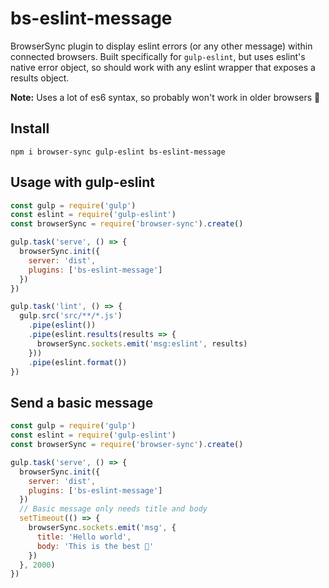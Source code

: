 # bs-eslint-message

BrowserSync plugin to display eslint errors (or any other message) within connected browsers. Built specifically for `gulp-eslint`, but uses eslint's native error object, so should work with any eslint wrapper that exposes a results object.

**Note:** Uses a lot of es6 syntax, so probably won't work in older browsers 💁

## Install

```shell
npm i browser-sync gulp-eslint bs-eslint-message
```

## Usage with gulp-eslint

```js
const gulp = require('gulp')
const eslint = require('gulp-eslint')
const browserSync = require('browser-sync').create()

gulp.task('serve', () => {
  browserSync.init({
    server: 'dist',
    plugins: ['bs-eslint-message']
  })
})

gulp.task('lint', () => {
  gulp.src('src/**/*.js')
    .pipe(eslint())
    .pipe(eslint.results(results => {
      browserSync.sockets.emit('msg:eslint', results)
    }))
    .pipe(eslint.format())
})
```

## Send a basic message

```js
const gulp = require('gulp')
const eslint = require('gulp-eslint')
const browserSync = require('browser-sync').create()

gulp.task('serve', () => {
  browserSync.init({
    server: 'dist',
    plugins: ['bs-eslint-message']
  })
  // Basic message only needs title and body
  setTimeout(() => {
    browserSync.sockets.emit('msg', {
      title: 'Hello world',
      body: 'This is the best 💃'
    })
  }, 2000)
})
```
